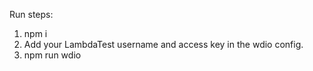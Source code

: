 Run steps:
1. npm i
2. Add your LambdaTest username and access key in the wdio config.
3. npm run wdio
